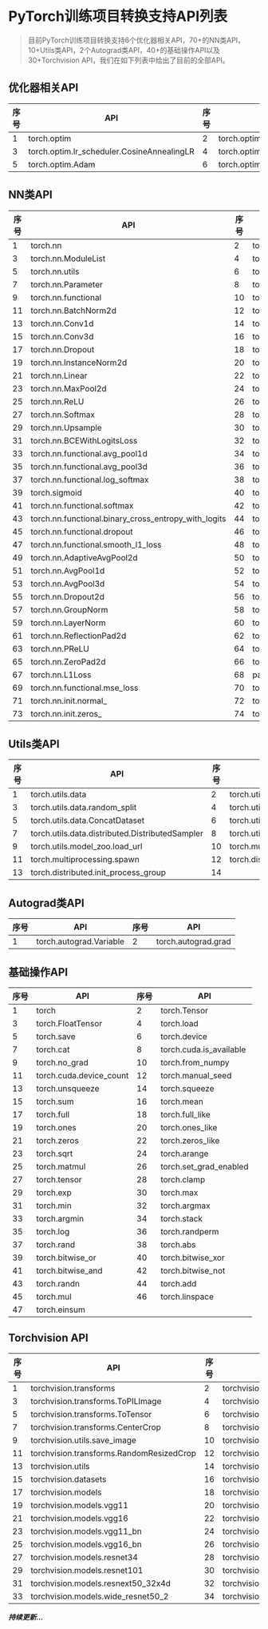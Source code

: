 # PyTorch训练项目转换支持API列表
> 目前PyTorch训练项目转换支持6个优化器相关API，70+的NN类API，10+Utils类API，2个Autograd类API，40+的基础操作API以及30+Torchvision API，我们在如下列表中给出了目前的全部API。

## 优化器相关API
| 序号 | API                                        | 序号 | API                                        |
| ---- | ------------------------------------------ | ---- | ------------------------------------------ |
| 1    | torch.optim                                | 2    | torch.optim.lr_scheduler.ReduceLROnPlateau |
| 3    | torch.optim.lr_scheduler.CosineAnnealingLR | 4    | torch.optim.lr_scheduler.MultiStepLR       |
| 5    | torch.optim.Adam                           | 6    | torch.optim.SGD                            |

## NN类API

| 序号 | API                                                  | 序号 | API                               |
| ---- | ---------------------------------------------------- | ---- | --------------------------------- |
| 1    | torch.nn                                             | 2    | torch.nn.Module                   |
| 3    | torch.nn.ModuleList                                  | 4    | torch.nn.Sequential               |
| 5    | torch.nn.utils                                       | 6    | torch.nn.utils.clip_grad_value_   |
| 7    | torch.nn.Parameter                                   | 8    | torch.nn.DataParallel             |
| 9    | torch.nn.functional                                  | 10   | torch.nn.BatchNorm1d              |
| 11   | torch.nn.BatchNorm2d                                 | 12   | torch.nn.BatchNorm3d              |
| 13   | torch.nn.Conv1d                                      | 14   | torch.nn.Conv2d                   |
| 15   | torch.nn.Conv3d                                      | 16   | torch.nn.ConvTranspose2d          |
| 17   | torch.nn.Dropout                                     | 18   | torch.nn.Embedding                |
| 19   | torch.nn.InstanceNorm2d                              | 20   | torch.nn.LeakyReLU                |
| 21   | torch.nn.Linear                                      | 22   | torch.nn.MaxPool1d                |
| 23   | torch.nn.MaxPool2d                                   | 24   | torch.nn.MaxPool3d                |
| 25   | torch.nn.ReLU                                        | 26   | torch.nn.Sigmoid                  |
| 27   | torch.nn.Softmax                                     | 28   | torch.nn.Tanh                     |
| 29   | torch.nn.Upsample                                    | 30   | torch.nn.CrossEntropyLoss         |
| 31   | torch.nn.BCEWithLogitsLoss                           | 32   | torch.nn.BCELoss                  |
| 33   | torch.nn.functional.avg_pool1d                       | 34   | torch.nn.functional.avg_pool2d    |
| 35   | torch.nn.functional.avg_pool3d                       | 36   | torch.nn.functional.dropout       |
| 37   | torch.nn.functional.log_softmax                      | 38   | torch.nn.functional.pad           |
| 39   | torch.sigmoid                                        | 40   | torch.nn.functional.sigmoid       |
| 41   | torch.nn.functional.softmax                          | 42   | torch.nn.init.xavier_uniform_     |
| 43   | torch.nn.functional.binary_cross_entropy_with_logits | 44   | torch.nn.functional.cross_entropy |
| 45   | torch.nn.functional.dropout                          | 46   | torch.nn.functional.relu          |
| 47   | torch.nn.functional.smooth_l1_loss                   | 48     |    torch.nn.AdaptiveAvgPool1d      |
| 49   | torch.nn.AdaptiveAvgPool2d                | 50     |    torch.nn.AdaptiveAvgPool3d      |
| 51   | torch.nn.AvgPool1d                   | 52     |    torch.nn.AvgPool2d      |
| 53   | torch.nn.AvgPool3d                   | 54     |    torch.nn.ConstantPad2d      |
| 55   | torch.nn.Dropout2d                   | 56     |    torch.nn.GELU      |
| 57   | torch.nn.GroupNorm                  | 58     |    torch.nn.Identity      |
| 59   | torch.nn.LayerNorm                | 60     |    torch.nn.MaxUnpool2d      |
| 61   | torch.nn.ReflectionPad2d                   | 62     |    torch.nn.ReplicationPad2d      |
| 63   | torch.nn.PReLU                   | 64     |    torch.nn.SyncBatchNorm      |
| 65   | torch.nn.ZeroPad2d                   | 66     |    torch.nn.KLDivLoss      |
| 67   | torch.nn.L1Loss                  | 68     |    paddle.nn.functional.interpolate     |
| 69   | torch.nn.functional.mse_loss              |   70  |    torch.nn.init.constant_    |
| 71   | torch.nn.init.normal_                   | 72     |    torch.nn.init.ones_     |
| 73   | torch.nn.init.zeros_                  | 74     |    torch.nn.init.orthogonal_     |



## Utils类API

| 序号 | API                            | 序号 | API                         |
| ---- | ------------------------------ | ---- | --------------------------- |
| 1    | torch.utils.data               | 2    | torch.utils.data.DataLoader |
| 3    | torch.utils.data.random_split  | 4    | torch.utils.data.Dataset    |
| 5    | torch.utils.data.ConcatDataset | 6     | torch.utils.data.distributed      |
| 7    | torch.utils.data.distributed.DistributedSampler  | 8    | torch.utils.model_zoo |
| 9    | torch.utils.model_zoo.load_url  | 10    | torch.multiprocessing   |
| 11    | torch.multiprocessing.spawn              | 12    | torch.distributed |
| 13    | torch.distributed.init_process_group  | 14    |  |

## Autograd类API

| 序号 | API                     | 序号 | API                 |
| ---- | ----------------------- | ---- | ------------------- |
| 1    | torch.autograd.Variable | 2    | torch.autograd.grad |

## 基础操作API

| 序号 | API                     | 序号 | API                     |
| ---- | ----------------------- | ---- | ----------------------- |
| 1    | torch                   | 2    | torch.Tensor            |
| 3    | torch.FloatTensor       | 4    | torch.load              |
| 5    | torch.save              | 6    | torch.device            |
| 7    | torch.cat               | 8    | torch.cuda.is_available |
| 9    | torch.no_grad           | 10   | torch.from_numpy        |
| 11   | torch.cuda.device_count | 12   | torch.manual_seed       |
| 13   | torch.unsqueeze         | 14   | torch.squeeze           |
| 15   | torch.sum               | 16   | torch.mean              |
| 17   | torch.full              | 18   | torch.full_like         |
| 19   | torch.ones              | 20   | torch.ones_like         |
| 21   | torch.zeros             | 22   | torch.zeros_like        |
| 23   | torch.sqrt              | 24   | torch.arange            |
| 25   | torch.matmul            | 26   | torch.set_grad_enabled  |
| 27   | torch.tensor            | 28   | torch.clamp             |
| 29   | torch.exp               | 30   | torch.max               |
| 31   | torch.min               | 32   | torch.argmax            |
| 33   | torch.argmin            | 34   | torch.stack             |
| 35   | torch.log               | 36   | torch.randperm          |
| 37   | torch.rand              | 38   | torch.abs               |
| 39   | torch.bitwise_or        | 40   | torch.bitwise_xor       |
| 41   | torch.bitwise_and       | 42   | torch.bitwise_not       |
| 43   | torch.randn             | 44   | torch.add |
| 45   | torch.mul          | 46   | torch.linspace  |
| 47   | torch.einsum|     |        |

## Torchvision API

| 序号 | API                               | 序号 | API                                         |
| ---- | --------------------------------- | ---- | ------------------------------------------- |
| 1    | torchvision.transforms            | 2    | torchvision.transforms.Compose              |
| 3    | torchvision.transforms.ToPILImage | 4    | torchvision.transforms.Resize               |
| 5    | torchvision.transforms.ToTensor   | 6    | torchvision.transforms.RandomHorizontalFlip |
| 7    | torchvision.transforms.CenterCrop | 8    | torchvision.transforms.Normalize            |
| 9    | torchvision.utils.save_image      | 10   | torchvision.datasets.ImageFolder            |
| 11    | torchvision.transforms.RandomResizedCrop   | 12    | torchvision.transforms.Lambda              |
| 13    | torchvision.utils | 14    | torchvision.utils.save_image               |
| 15    | torchvision.datasets   | 16    | torchvision.datasets.ImageFolder |
| 17    | torchvision.models | 18    | torchvision.models.vgg_pth_urls           |
| 19    | torchvision.models.vgg11      | 20   | torchvision.models.vgg13            |
| 21    | torchvision.models.vgg16   | 22    | torchvision.models.vgg19             |
| 23    | torchvision.models.vgg11_bn | 24    | torchvision.models.vgg13_bn        |
| 25    | torchvision.models.vgg16_bn   | 26    | torchvision.models.vgg19_bn |
| 27    | torchvision.models.resnet34 | 28    | torchvision.models.resnet50       |
| 29    | torchvision.models.resnet101     | 30   | torchvision.models.resnet152            |
| 31    | torchvision.models.resnext50_32x4d   | 32    | torchvision.models.resnext101_32x8d       |
| 33    | torchvision.models.wide_resnet50_2 | 34    | torchvision.models.wide_resnet101_2      |


***持续更新...***
